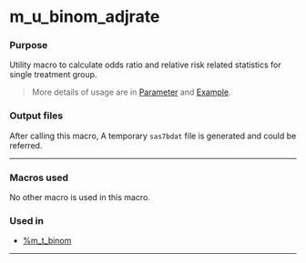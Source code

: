 # m_u_binom_adjrate

### Purpose 

Utility macro to calculate odds ratio and relative risk related statistics for single treatment group.<br>

>More details of usage are in [Parameter](m_u_binom_adjrate_param.md) and [Example](m_u_binom_adjrate_examp.md).

### Output files

After calling this macro, A temporary `sas7bdat` file is generated and could be referred.<br>

---

### Macros used

No other macro is used in this macro.

  
### Used in

  - [%m_t_binom](../../display/m_t_binom/m_t_binom_descp.md)

---


 